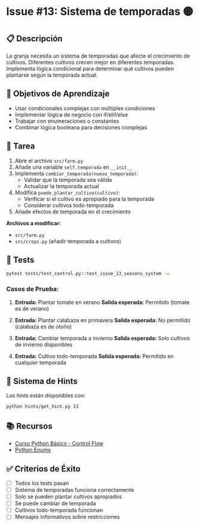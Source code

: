 # Issue #13: Sistema de temporadas 🟡

## 📋 Descripción
La granja necesita un sistema de temporadas que afecte el crecimiento de cultivos. Diferentes cultivos crecen mejor en diferentes temporadas. Implementa lógica condicional para determinar qué cultivos pueden plantarse según la temporada actual.

## 🎯 Objetivos de Aprendizaje
- Usar condicionales complejas con múltiples condiciones
- Implementar lógica de negocio con if/elif/else
- Trabajar con enumeraciones o constantes
- Combinar lógica booleana para decisiones complejas

## 📝 Tarea
1. Abre el archivo `src/farm.py`
2. Añade una variable `self.temporada` en `__init__`
3. Implementa `cambiar_temporada(nueva_temporada)`:
   - Validar que la temporada sea válida
   - Actualizar la temporada actual
4. Modifica `puede_plantar_cultivo(cultivo)`:
   - Verificar si el cultivo es apropiado para la temporada
   - Considerar cultivos todo-temporada
5. Añade efectos de temporada en el crecimiento

**Archivos a modificar:**
- `src/farm.py`
- `src/crops.py` (añadir temporada a cultivos)

## 🧪 Tests
```bash
pytest tests/test_control.py::test_issue_13_seasons_system -v
```

### Casos de Prueba:
1. **Entrada:** Plantar tomate en verano
   **Salida esperada:** Permitido (tomate es de verano)

2. **Entrada:** Plantar calabaza en primavera
   **Salida esperada:** No permitido (calabaza es de otoño)

3. **Entrada:** Cambiar temporada a invierno
   **Salida esperada:** Solo cultivos de invierno disponibles

4. **Entrada:** Cultivo todo-temporada
   **Salida esperada:** Permitido en cualquier temporada

## 💭 Sistema de Hints

Los hints están disponibles con:
```bash
python hints/get_hint.py 13
```

## 📚 Recursos
- [Curso Python Básico - Control Flow](https://github.com/midudev/curso-python/tree/main/02_flow_control)
- [Python Enums](https://docs.python.org/3/library/enum.html)

## ✅ Criterios de Éxito
- [ ] Todos los tests pasan
- [ ] Sistema de temporadas funciona correctamente
- [ ] Solo se pueden plantar cultivos apropiados
- [ ] Se puede cambiar de temporada
- [ ] Cultivos todo-temporada funcionan
- [ ] Mensajes informativos sobre restricciones
